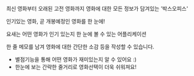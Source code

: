 # 

최신 영화부터 오래된 고전 영화까지 영화에 대한 모든 정보가 담겨있는 '박스오피스'

인기있는 영화, 곧 개봉예정인 영화를 한 눈에!

요새는 어떤 영화가 인기 있는지 한 눈에 볼 수 있는 어플리케이션

한 줄 메모를 남겨 영화에 대한 간단한 소감 등을 작성할 수 있습니다.

- 별점기능을 통해 어떤 영화가 재미있는지 알 수 있어요 :)
- 한눈에 보는 간략한 줄거리로 영화선택이 더욱 쉬워져요!
